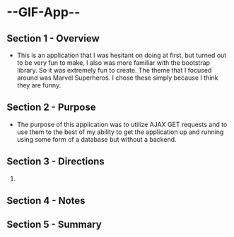 # --GIF-App--

## Section 1 - Overview 
- This is an application that I was hesitant on doing at first, but turned out to be very fun to make, I also was more familiar with the bootstrap library. So it was extremely fun to create. The theme that I focused around was Marvel Superheros. I chose these simply because I think they are funny. 


## Section 2 - Purpose 
- The purpose of this application was to utilize AJAX GET requests and to use them to the best of my ability to get the application up and running using some form of a database but without a backend.


## Section 3 - Directions
1. 


## Section 4 - Notes 


## Section 5 - Summary 